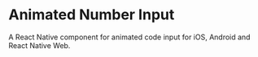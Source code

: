# Animated Number Input

A React Native component for animated code input for iOS, Android and React Native Web.

